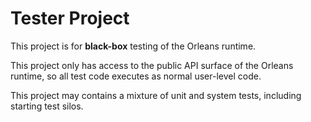 # Tester Project

This project is for **black-box** testing of the Orleans runtime.

This project only has access to the public API surface of the Orleans runtime, so all test code executes as normal user-level code.

This project may contains a mixture of unit and system tests, including starting test silos.
